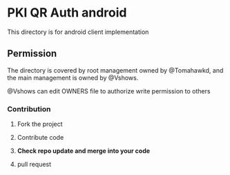 # PKI QR Auth android
This directory is for android client implementation

## Permission
The directory is covered by root management owned by 
@Tomahawkd, and the main management is owned by @Vshows.

@Vshows can edit OWNERS file to authorize write permission
to others

### Contribution

1. Fork the project

2. Contribute code

3. **Check repo update and merge into your code**

4. pull request